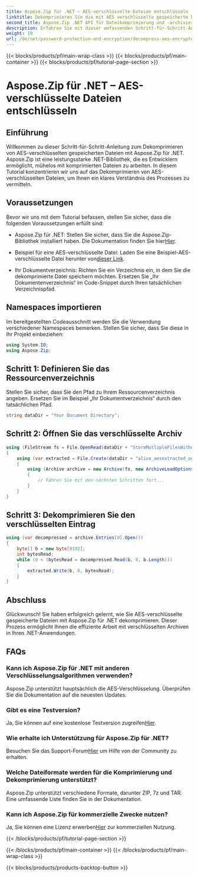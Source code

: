 ```yaml
---
title: Aspose.Zip für .NET – AES-verschlüsselte Dateien entschlüsseln
linktitle: Dekomprimieren Sie die mit AES verschlüsselte gespeicherte Datei
second_title: Aspose.Zip .NET API für Dateikomprimierung und -archivierung
description: Erfahren Sie mit dieser umfassenden Schritt-für-Schritt-Anleitung, wie Sie mit AES verschlüsselte gespeicherte Dateien in Aspose.Zip für .NET dekomprimieren. Verbessern Sie noch heute Ihre .NET-Entwicklungsfähigkeiten!
weight: 19
url: /de/net/password-protection-and-encryption/decompress-aes-encrypted-stored-file/
---
```


{{< blocks/products/pf/main-wrap-class >}}
{{< blocks/products/pf/main-container >}}
{{< blocks/products/pf/tutorial-page-section >}}

# Aspose.Zip für .NET – AES-verschlüsselte Dateien entschlüsseln


## Einführung

Willkommen zu dieser Schritt-für-Schritt-Anleitung zum Dekomprimieren von AES-verschlüsselten gespeicherten Dateien mit Aspose.Zip für .NET. Aspose.Zip ist eine leistungsstarke .NET-Bibliothek, die es Entwicklern ermöglicht, mühelos mit komprimierten Dateien zu arbeiten. In diesem Tutorial konzentrieren wir uns auf das Dekomprimieren von AES-verschlüsselten Dateien, um Ihnen ein klares Verständnis des Prozesses zu vermitteln.

## Voraussetzungen

Bevor wir uns mit dem Tutorial befassen, stellen Sie sicher, dass die folgenden Voraussetzungen erfüllt sind:

-  Aspose.Zip für .NET: Stellen Sie sicher, dass Sie die Aspose.Zip-Bibliothek installiert haben. Die Dokumentation finden Sie hier[Hier](https://reference.aspose.com/zip/net/).

-  Beispiel für eine AES-verschlüsselte Datei: Laden Sie eine Beispiel-AES-verschlüsselte Datei herunter von[dieser Link](https://releases.aspose.com/zip/net/).

- Ihr Dokumentverzeichnis: Richten Sie ein Verzeichnis ein, in dem Sie die dekomprimierte Datei speichern möchten. Ersetzen Sie „Ihr Dokumentenverzeichnis“ im Code-Snippet durch Ihren tatsächlichen Verzeichnispfad.

## Namespaces importieren

Im bereitgestellten Codeausschnitt werden Sie die Verwendung verschiedener Namespaces bemerken. Stellen Sie sicher, dass Sie diese in Ihr Projekt einbeziehen:

```csharp
using System.IO;
using Aspose.Zip;
```

## Schritt 1: Definieren Sie das Ressourcenverzeichnis

Stellen Sie sicher, dass Sie den Pfad zu Ihrem Ressourcenverzeichnis angeben. Ersetzen Sie im Beispiel „Ihr Dokumentverzeichnis“ durch den tatsächlichen Pfad.

```csharp
string dataDir = "Your Document Directory";
```

## Schritt 2: Öffnen Sie das verschlüsselte Archiv

```csharp
using (FileStream fs = File.OpenRead(dataDir + "StoreMutlipleFilesWithoutCompressionWithPassword_out.zip"))
{
    using (var extracted = File.Create(dataDir + "alice_aesextracted_out.txt"))
    {
        using (Archive archive = new Archive(fs, new ArchiveLoadOptions() { DecryptionPassword = "p@s$" }))
        {
            // Fahren Sie mit den nächsten Schritten fort...
        }
    }
}
```

## Schritt 3: Dekomprimieren Sie den verschlüsselten Eintrag

```csharp
using (var decompressed = archive.Entries[0].Open())
{
    byte[] b = new byte[8192];
    int bytesRead;
    while (0 < (bytesRead = decompressed.Read(b, 0, b.Length)))
    {
        extracted.Write(b, 0, bytesRead);
    }
}
```

## Abschluss

Glückwunsch! Sie haben erfolgreich gelernt, wie Sie AES-verschlüsselte gespeicherte Dateien mit Aspose.Zip für .NET dekomprimieren. Dieser Prozess ermöglicht Ihnen die effiziente Arbeit mit verschlüsselten Archiven in Ihren .NET-Anwendungen.

## FAQs

### Kann ich Aspose.Zip für .NET mit anderen Verschlüsselungsalgorithmen verwenden?
Aspose.Zip unterstützt hauptsächlich die AES-Verschlüsselung. Überprüfen Sie die Dokumentation auf die neuesten Updates.

### Gibt es eine Testversion?
 Ja, Sie können auf eine kostenlose Testversion zugreifen[Hier](https://releases.aspose.com/).

### Wie erhalte ich Unterstützung für Aspose.Zip für .NET?
 Besuchen Sie das Support-Forum[Hier](https://forum.aspose.com/c/zip/37) um Hilfe von der Community zu erhalten.

### Welche Dateiformate werden für die Komprimierung und Dekomprimierung unterstützt?
Aspose.Zip unterstützt verschiedene Formate, darunter ZIP, 7z und TAR. Eine umfassende Liste finden Sie in der Dokumentation.

### Kann ich Aspose.Zip für kommerzielle Zwecke nutzen?
 Ja, Sie können eine Lizenz erwerben[Hier](https://purchase.aspose.com/buy) zur kommerziellen Nutzung.


{{< /blocks/products/pf/tutorial-page-section >}}

{{< /blocks/products/pf/main-container >}}
{{< /blocks/products/pf/main-wrap-class >}}

{{< blocks/products/products-backtop-button >}}
